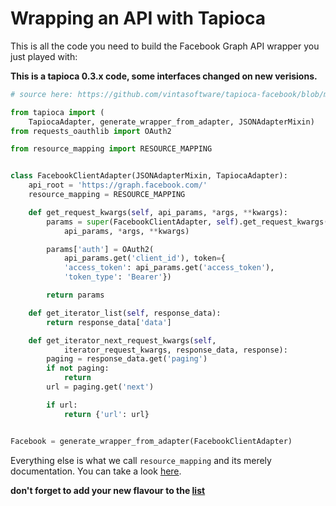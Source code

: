 # Wrapping an API with Tapioca

This is all the code you need to build the Facebook Graph API wrapper you just played with:

**This is a tapioca 0.3.x code, some interfaces changed on new verisions.**
``` python
# source here: https://github.com/vintasoftware/tapioca-facebook/blob/master/tapioca_facebook/tapioca_facebook.py

from tapioca import (
    TapiocaAdapter, generate_wrapper_from_adapter, JSONAdapterMixin)
from requests_oauthlib import OAuth2

from resource_mapping import RESOURCE_MAPPING


class FacebookClientAdapter(JSONAdapterMixin, TapiocaAdapter):
    api_root = 'https://graph.facebook.com/'
    resource_mapping = RESOURCE_MAPPING

    def get_request_kwargs(self, api_params, *args, **kwargs):
        params = super(FacebookClientAdapter, self).get_request_kwargs(
            api_params, *args, **kwargs)

        params['auth'] = OAuth2(
            api_params.get('client_id'), token={
            'access_token': api_params.get('access_token'),
            'token_type': 'Bearer'})

        return params

    def get_iterator_list(self, response_data):
        return response_data['data']

    def get_iterator_next_request_kwargs(self,
            iterator_request_kwargs, response_data, response):
        paging = response_data.get('paging')
        if not paging:
            return
        url = paging.get('next')

        if url:
            return {'url': url}


Facebook = generate_wrapper_from_adapter(FacebookClientAdapter)
```
Everything else is what we call ```resource_mapping``` and its merely documentation. You can take a look  [here](https://github.com/vintasoftware/tapioca-facebook/blob/master/tapioca_facebook/resource_mapping.py).

**don't forget to add your new flavour to the [list](flavours.md)**
